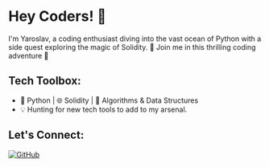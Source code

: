 # Hey Coders! 👋

[](https://media.giphy.com/media/cOzK12kNVHoiOLYX6P/giphy.gif)

I'm Yaroslav, a coding enthusiast diving into the vast ocean of Python with a side quest exploring the magic of Solidity.  🚀 Join me in this thrilling coding adventure 🚀

## Tech Toolbox:
- 🐍 Python | 🌐 Solidity | 🧠 Algorithms & Data Structures
- 💡 Hunting for new tech tools to add to my arsenal.

## Let's Connect:
[![GitHub](https://img.shields.io/badge/GitHub-YourGitHub-green?style=flat&logo=github)](YourGitHubProfile)
